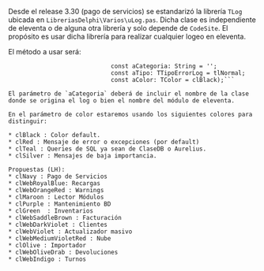 Desde el release 3.30 (pago de servicios) se estandarizó la librería `TLog` ubicada en `LibreriasDelphi\Varios\uLog.pas`. Dicha clase es independiente de eleventa o de alguna otra librería y solo depende de `CodeSite`. El propósito es usar dicha librería para realizar cualquier logeo en eleventa.

El método a usar será:

``` class procedure Logear(const aMensaje: String;
                             const aCategoria: String = '';
                             const aTipo: TTipoErrorLog = tlNormal;
                             const aColor: TColor = clBlack);```

El parámetro de `aCategoria` deberá de incluir el nombre de la clase donde se origina el log o bien el nombre del módulo de eleventa.

En el parámetro de color estaremos usando los siguientes colores para distinguir:

* clBlack : Color default.
* clRed : Mensaje de error o excepciones (por default)
* clTeal : Queries de SQL ya sean de ClaseDB o Aurelius.
* clSilver : Mensajes de baja importancia.

Propuestas (LH):
* clNavy : Pago de Servicios
* clWebRoyalBlue: Recargas
* clWebOrangeRed : Warnings
* clMaroon : Lector Módulos
* clPurple : Mantenimiento BD
* clGreen  : Inventarios
* clWebSaddleBrown : Facturación
* clWebDarkViolet : Clientes
* clWebViolet : Actualizador masivo
* clWebMediumVioletRed : Nube
* clOlive : Importador
* clWebOliveDrab : Devoluciones
* clWebIndigo : Turnos